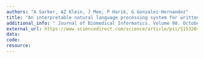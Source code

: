 ```yaml
---
authors: "A Sarker, AZ Klein, J Mee, P Harik, G Gonzalez-Hernandez"
title: "An interpretable natural language processing system for written medical examination assessment"
additional_info: " Journal of Biomedical Informatics. Volume 98. October 2019, 103268."
external_url: https://www.sciencedirect.com/science/article/pii/S153204641930187X
data:
code:
resource: 
---
```

